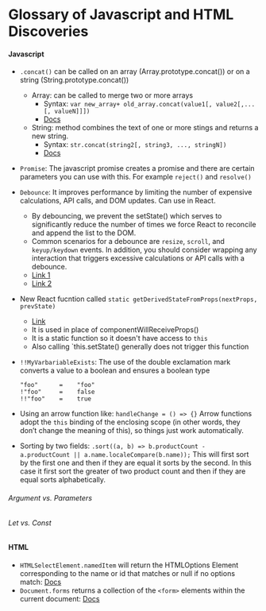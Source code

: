 # Glossary of Javascript and HTML Discoveries

#### Javascript

- `.concat()` can be called on an array (Array.prototype.concat()) or on a string (String.prototype.concat())
  - Array: can be called to merge two or more arrays
    - Syntax: `var new_array+ old_array.concat(value1[, value2[,...[, valueN]]])`
    - [Docs](https://developer.mozilla.org/en-US/docs/Web/JavaScript/Reference/Global_Objects/Array/concat?v=example)
  - String: method combines the text of one or more stings and returns a new string.
    - Syntax: `str.concat(string2[, string3, ..., stringN])`
    - [Docs](https://developer.mozilla.org/en-US/docs/Web/JavaScript/Reference/Global_Objects/String/concat)
- `Promise`: The javascript promise creates a promise and there are certain parameters you can use with this. For example `reject()` and `resolve()`

- `Debounce`: It improves performance by limiting the number of expensive calculations, API calls, and DOM updates. Can use in React.

  - By debouncing, we prevent the setState() which serves to significantly reduce the number of times we force React to reconcile and append the list to the DOM.
  - Common scenarios for a debounce are `resize`, `scroll`, and `keyup/keydown` events. In addition, you should consider wrapping any interaction that triggers excessive calculations or API calls with a debounce.
  - [Link 1](https://levelup.gitconnected.com/debounce-react-and-redux-code-for-improved-performance-4b8d3c19e305)
  - [Link 2](https://levelup.gitconnected.com/debounce-in-javascript-improve-your-applications-performance-5b01855e086)

- New React fucntion called `static getDerivedStateFromProps(nextProps, prevState)`

  - [Link](https://reactjs.org/docs/react-component.html#static-getderivedstatefromprops)
  - It is used in place of componentWillReceiveProps()
  - It is a static function so it doesn't have access to `this`
  - Also calling `this.setState() generally does not trigger this function

- `!!MyVarbariableExists`: The use of the double exclamation mark converts a value to a boolean and ensures a boolean type
  ```
  "foo"      =    "foo"
  !"foo"     =    false
  !!"foo"    =    true
  ```
- Using an arrow function like: `handleChange = () => {}` Arrow functions adopt the `this` binding of the enclosing scope (in other words, they don’t change the meaning of this), so things just work automatically.

- Sorting by two fields: `.sort((a, b) => b.productCount - a.productCount || a.name.localeCompare(b.name));` This will first sort by the first one and then if they are equal it sorts by the second. In this case it first sort the greater of two product count and then if they are equal sorts alphabetically.

###### Argument vs. Parameters

###### Let vs. Const

#### HTML

- `HTMLSelectElement.namedItem` will return the HTMLOptions Element corresponding to the name or id that matches or null if no options match: [Docs](https://developer.mozilla.org/en-US/docs/Web/API/HTMLSelectElement/namedItem)
- `Document.forms` returns a collection of the `<form>` elements within the current document: [Docs](https://developer.mozilla.org/en-US/docs/Web/API/Document/forms)

